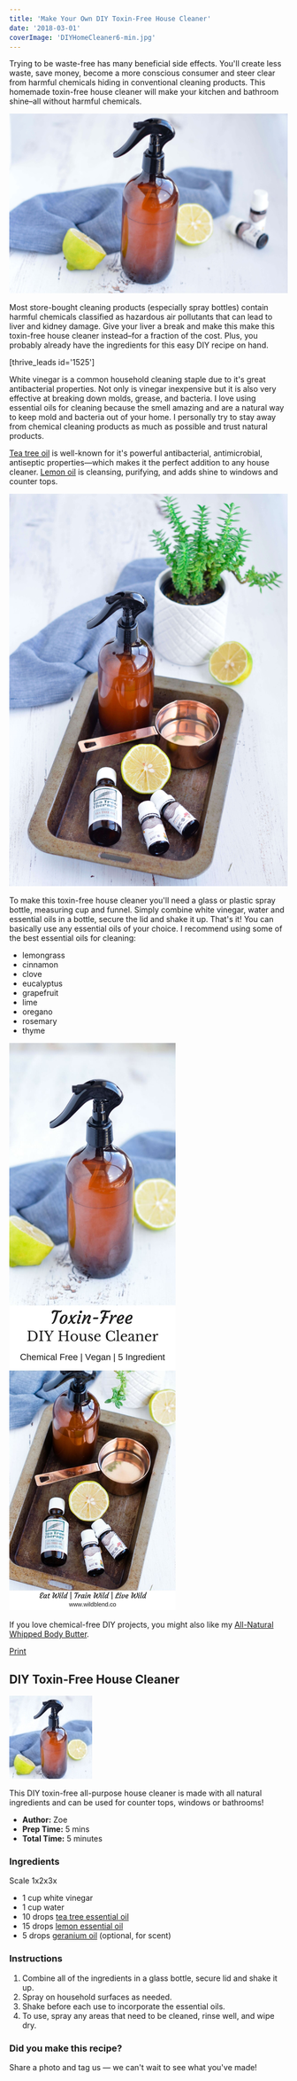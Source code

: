 ```yaml
---
title: 'Make Your Own DIY Toxin-Free House Cleaner'
date: '2018-03-01'
coverImage: 'DIYHomeCleaner6-min.jpg'
---
```


Trying to be waste-free has many beneficial side effects. You'll create less waste, save money, become a more conscious consumer and steer clear from harmful chemicals hiding in conventional cleaning products. This homemade toxin-free house cleaner will make your kitchen and bathroom shine–all without harmful chemicals.

![Toxin Free House Cleaner](images/DIYHomeCleaner6-min.jpg)



Most store-bought cleaning products (especially spray bottles) contain harmful chemicals classified as hazardous air pollutants that can lead to liver and kidney damage. Give your liver a break and make this make this toxin-free house cleaner instead–for a fraction of the cost. Plus, you probably already have the ingredients for this easy DIY recipe on hand.

\[thrive_leads id='1525'\]

White vinegar is a common household cleaning staple due to it's great antibacterial properties. Not only is vinegar inexpensive but it is also very effective at breaking down molds, grease, and bacteria. I love using essential oils for cleaning because the smell amazing and are a natural way to keep mold and bacteria out of your home. I personally try to stay away from chemical cleaning products as much as possible and trust natural products.

[Tea tree oil](https://t.cfjump.com/52650/t/14846?Url=https%3a%2f%2fwww.biome.com.au%2fessential-oils%2f17296-mt-retour-essential-oil-tea-tree-9324525090607.html) is well-known for it's powerful antibacterial, antimicrobial, antiseptic properties—which makes it the perfect addition to any house cleaner. [Lemon oil](https://t.cfjump.com/52650/t/14846?Url=https%3a%2f%2fwww.biome.com.au%2fessential-oils%2f17323-mt-retour-essential-oil-lemon-9324525090201.html) is cleansing, purifying, and adds shine to windows and counter tops.

![](images/DIYHomeCleaner3-min.jpg)



To make this toxin-free house cleaner you'll need a glass or plastic spray bottle, measuring cup and funnel. Simply combine white vinegar, water and essential oils in a bottle, secure the lid and shake it up. That's it! You can basically use any essential oils of your choice. I recommend using some of the best essential oils for cleaning:

- lemongrass
- cinnamon
- clove
- eucalyptus
- grapefruit
- lime
- oregano
- rosemary
- thyme

![Toxin Free House Cleaner](images/Pin-Toxin-Free-House-Cleaner.jpg)

If you love chemical-free DIY projects, you might also like my [All-Natural Whipped Body Butter](https://www.wildblend.co/whipped-body-butter/).

[Print](http://localhost:10003/toxin-free-house-cleaner/print/1921/)

## DIY Toxin-Free House Cleaner

![Toxin Free House Cleaner](images/toxin-free-house-cleaner-schema.jpg)

This DIY toxin-free all-purpose house cleaner is made with all natural ingredients and can be used for counter tops, windows or bathrooms!

- **Author:** Zoe
- **Prep Time:** 5 mins
- **Total Time:** 5 minutes

### Ingredients

Scale 1x2x3x

- 1 cup white vinegar
- 1 cup water
- 10 drops [tea tree essential oil](https://t.cfjump.com/52650/t/14846?Url=https%3a%2f%2fwww.biome.com.au%2fessential-oils%2f17296-mt-retour-essential-oil-tea-tree-9324525090607.html)
- 15 drops [lemon essential oil](https://t.cfjump.com/52650/t/14846?Url=https%3a%2f%2fwww.biome.com.au%2fessential-oils%2f17323-mt-retour-essential-oil-lemon-9324525090201.html)
- 5 drops [geranium oil](https://t.cfjump.com/52650/t/14846?Url=https%3a%2f%2fwww.biome.com.au%2fessential-oils%2f17322-mt-retour-essential-oil-geranium-9324525090096.html) (optional, for scent)

### Instructions

1.  Combine all of the ingredients in a glass bottle, secure lid and shake it up.
2.  Spray on household surfaces as needed.
3.  Shake before each use to incorporate the essential oils.
4.  To use, spray any areas that need to be cleaned, rinse well, and wipe dry.

### Did you make this recipe?

Share a photo and tag us — we can't wait to see what you've made!

<script type="text/javascript">(function(){ var buttonClass = 'tasty-recipes-scale-button', buttonActiveClass = 'tasty-recipes-scale-button-active', buttons = document.querySelectorAll('.tasty-recipes-scale-button'); if ( ! buttons ) { return; } /* frac.js (C) 2012-present SheetJS -- http://sheetjs.com */ /* bothEquals() avoids use of &&, which gets prettified by WordPress. */ var bothEquals = function( d1, d2, D ) { var ret = 0; if (d1<=D) { ret++; } if (d2<=D) { ret++; } return ret === 2; }; var frac=function frac(x,D,mixed){var n1=Math.floor(x),d1=1;var n2=n1+1,d2=1;if(x!==n1)while(bothEquals(d1,d2,D)){var m=(n1+n2)/(d1+d2);if(x===m){if(d1+d2<=D){d1+=d2;n1+=n2;d2=D+1}else if(d1>d2)d2=D+1;else d1=D+1;break}else if(x<m){n2=n1+n2;d2=d1+d2}else{n1=n1+n2;d1=d1+d2}}if(d1>D){d1=d2;n1=n2}if(!mixed)return[0,n1,d1];var q=Math.floor(n1/d1);return[q,n1-q*d1,d1]};frac.cont=function cont(x,D,mixed){var sgn=x<0?-1:1;var B=x*sgn;var P_2=0,P_1=1,P=0;var Q_2=1,Q_1=0,Q=0;var A=Math.floor(B);while(Q_1<D){A=Math.floor(B);P=A*P_1+P_2;Q=A*Q_1+Q_2;if(B-A<5e-8)break;B=1/(B-A);P_2=P_1;P_1=P;Q_2=Q_1;Q_1=Q}if(Q>D){if(Q_1>D){Q=Q_2;P=P_2}else{Q=Q_1;P=P_1}}if(!mixed)return[0,sgn*P,Q];var q=Math.floor(sgn*P/Q);return[q,sgn*P-q*Q,Q]}; buttons.forEach(function(button){ button.addEventListener('click', function(event){ event.preventDefault(); var recipe = event.target.closest('.tasty-recipes'); if ( ! recipe ) { return; } var otherButtons = recipe.querySelectorAll('.' + buttonClass); otherButtons.forEach(function(bt){ bt.classList.remove(buttonActiveClass); }); button.classList.add(buttonActiveClass); <div></div> /* Scales all scalable amounts. */ var scalables = recipe.querySelectorAll('span[data-amount]'); var buttonAmount = parseFloat( button.dataset.amount ); scalables.forEach(function(scalable){ var amount = parseFloat( scalable.dataset.amount ) * buttonAmount; if ( parseFloat( amount ) !== parseInt( amount ) ) { var amountArray = frac.cont( amount, 9, true ); var newAmount = ''; if ( amountArray[1] !== 0 ) { newAmount = amountArray[1] + '/' + amountArray[2]; } if ( newAmount ) { newAmount = ' ' + newAmount; } if ( amountArray[0] ) { newAmount = amountArray[0] + newAmount; } amount = newAmount; } if ( typeof scalable.dataset.unit !== 'undefined' ) { amount += ' ' + scalable.dataset.unit; } scalable.innerText = amount; }); /* Appends " (x2)" indicator. */ var nonNumerics = recipe.querySelectorAll('[data-has-non-numeric-amount]'); nonNumerics.forEach(function(nonNumeric){ var indicator = nonNumeric.querySelector('span[data-non-numeric-label]'); if ( indicator ) { nonNumeric.removeChild(indicator); } if ( 1 !== buttonAmount ) { var indicator = document.createElement('span'); indicator.setAttribute('data-non-numeric-label', true); var text = document.createTextNode(' (x' + buttonAmount + ')'); indicator.appendChild(text); nonNumeric.appendChild(indicator); } }); }); }); }()); <div></div></script>
